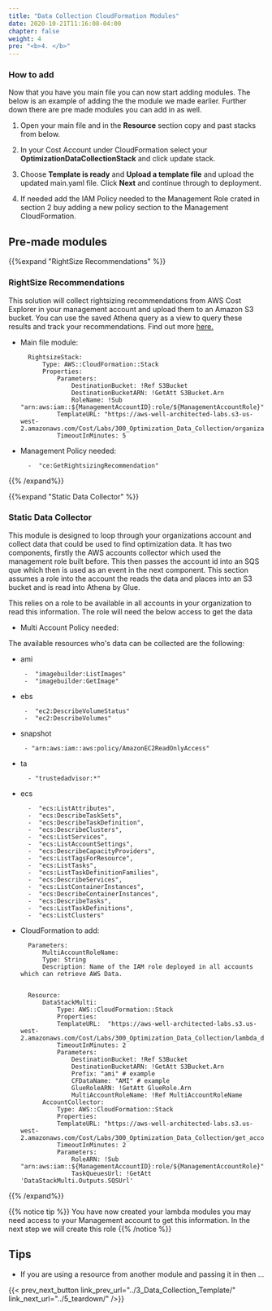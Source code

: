 ```yaml
---
title: "Data Collection CloudFormation Modules"
date: 2020-10-21T11:16:08-04:00
chapter: false
weight: 4
pre: "<b>4. </b>"
---
```


### How to add
Now that you have you main file you can now start adding modules. The below is an example of adding the the module we made earlier. Further down there are pre made modules you can add in as well. 



1. Open your main file and in the **Resource** section copy and past stacks from below.

2. In your Cost Account under CloudFormation select your **OptimizationDataCollectionStack** and click update stack. 

3. Choose **Template is ready** and **Upload a template file** and upload the updated main.yaml file. Click **Next** and continue through to deployment.

4. If needed add the IAM Policy needed to the Management Role crated in section 2 buy adding a new policy section to the Management CloudFormation. 



## Pre-made modules


{{%expand "RightSize Recommendations" %}}

### RightSize Recommendations
This solution will collect rightsizing recommendations from AWS Cost Explorer in your management account and upload them to an Amazon S3 bucket. You can use the saved Athena query as a view to query these results and track your recommendations. Find out more [here.](https://docs.aws.amazon.com/awsaccountbilling/latest/aboutv2/ce-rightsizing.html)

* Main file module:

        RightsizeStack:
            Type: AWS::CloudFormation::Stack
            Properties:
                Parameters:
                    DestinationBucket: !Ref S3Bucket
                    DestinationBucketARN: !GetAtt S3Bucket.Arn 
                    RoleName: !Sub "arn:aws:iam::${ManagementAccountID}:role/${ManagementAccountRole}"
                TemplateURL: "https://aws-well-architected-labs.s3-us-west-2.amazonaws.com/Cost/Labs/300_Optimization_Data_Collection/organization_rightsizing_lambda.yaml"
                TimeoutInMinutes: 5


* Management Policy needed:

        -  "ce:GetRightsizingRecommendation"
{{% /expand%}}



{{%expand "Static Data Collector" %}}

### Static Data Collector
This module is designed to loop through your organizations account and collect data that could be used to find optimization data. It has two components, firstly the AWS accounts collector which used the management role built before. This then passes the account id into an SQS que which then is used as an event in the next component. This section assumes a role into the account the reads the data and places into an S3 bucket and is read into Athena by Glue.  

This relies on a role to be available in all accounts in your organization to read this information. The role will need the below access to get the data

* Multi Account Policy needed:


The available resources who's data can be collected are the following:
 * ami
    
        -  "imagebuilder:ListImages"
        -  "imagebuilder:GetImage"

 * ebs

        -  "ec2:DescribeVolumeStatus"
        -  "ec2:DescribeVolumes"

 * snapshot

        - "arn:aws:iam::aws:policy/AmazonEC2ReadOnlyAccess"

* ta
       
        - "trustedadvisor:*"

* ecs

        -  "ecs:ListAttributes",
        -  "ecs:DescribeTaskSets",
        -  "ecs:DescribeTaskDefinition",
        -  "ecs:DescribeClusters",
        -  "ecs:ListServices",
        -  "ecs:ListAccountSettings",
        -  "ecs:DescribeCapacityProviders",
        -  "ecs:ListTagsForResource",
        -  "ecs:ListTasks",
        -  "ecs:ListTaskDefinitionFamilies",
        -  "ecs:DescribeServices",
        -  "ecs:ListContainerInstances",
        -  "ecs:DescribeContainerInstances",
        -  "ecs:DescribeTasks",
        -  "ecs:ListTaskDefinitions",
        -  "ecs:ListClusters"

* CloudFormation to add:


        Parameters:
            MultiAccountRoleName:
            Type: String
            Description: Name of the IAM role deployed in all accounts which can retrieve AWS Data.


        Resource:
            DataStackMulti:
                Type: AWS::CloudFormation::Stack
                Properties:
                TemplateURL:  "https://aws-well-architected-labs.s3.us-west-2.amazonaws.com/Cost/Labs/300_Optimization_Data_Collection/lambda_data.yaml"
                TimeoutInMinutes: 2
                Parameters:
                    DestinationBucket: !Ref S3Bucket
                    DestinationBucketARN: !GetAtt S3Bucket.Arn 
                    Prefix: "ami" # example 
                    CFDataName: "AMI" # example 
                    GlueRoleARN: !GetAtt GlueRole.Arn
                    MultiAccountRoleName: !Ref MultiAccountRoleName
            AccountCollector:
                Type: AWS::CloudFormation::Stack
                Properties:
                TemplateURL: "https://aws-well-architected-labs.s3.us-west-2.amazonaws.com/Cost/Labs/300_Optimization_Data_Collection/get_accounts.yaml"
                TimeoutInMinutes: 2
                Parameters:
                    RoleARN: !Sub "arn:aws:iam::${ManagementAccountID}:role/${ManagementAccountRole}"
                    TaskQueuesUrl: !GetAtt 'DataStackMulti.Outputs.SQSUrl'



{{% /expand%}}

{{% notice tip %}}
You have now created your lambda modules you may need access to your Management account to get this information. In the next step we will create this role
{{% /notice %}}


## Tips
* If you are using a resource from another module and passing it in then ...



{{< prev_next_button link_prev_url="../3_Data_Collection_Template/" link_next_url="../5_teardown/" />}}
